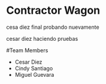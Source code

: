 # Contractor Wagon

cesa diez final probando nuevamente

cesar diez haciendo pruebas


#Team Members
- Cesar Diez
- Cindy Santiago
- Miguel Guevara

